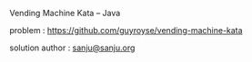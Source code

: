 Vending Machine Kata – Java

problem : https://github.com/guyroyse/vending-machine-kata

solution author :  sanju@sanju.org


